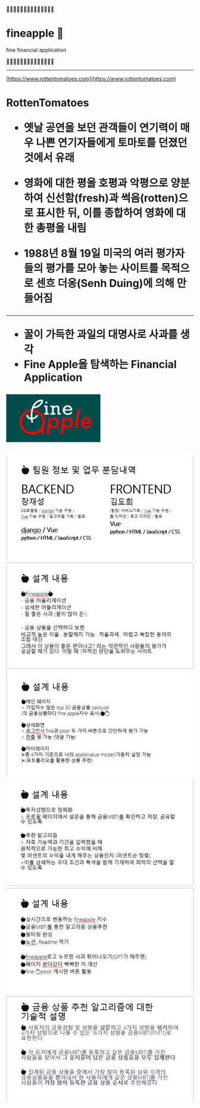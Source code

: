 
🍎🍏🍎🍏🍎🍏🍎🍏🍎🍏🍎🍏🍎🍏
# fineapple 🍎
fine financial application

🍎🍏🍎🍏🍎🍏🍎🍏🍎🍏🍎🍏🍎🍏

<hr>

[https://www.rottentomatoes.com](https://www.rottentomatoes.com)
<h1> RottenTomatoes

- 옛날 공연을 보던 관객들이 연기력이 매우 나쁜 연기자들에게 토마토를 던졌던 것에서 유래


- 영화에 대한 평을 호평과 악평으로 양분하여 신선함(fresh)과 썩음(rotten)으로 표시한 뒤, 이를 종합하여 영화에 대한 총평을 내림



- 1988년 8월 19일 미국의 여러 평가자들의 평가를 모아 놓는 사이트를 목적으로 
센흐 더옹(Senh Duing)에 의해 만들어짐

<hr>

- 꿀이 가득한 과일의 대명사로 사과를 생각
- Fine Apple을 탐색하는 Financial Application

![Alt text](image.png)

![Alt text](image-1.png)
![Alt text](image-2.png)
![Alt text](image-3.png)
![Alt text](image-4.png)
![Alt text](image-5.png)
![Alt text](image-6.png)
